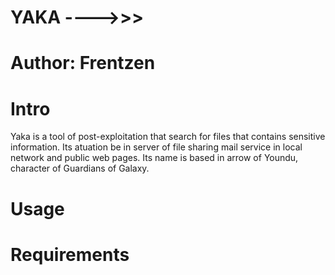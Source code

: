 # YAKA ---->>>

# Author: Frentzen

# Intro

Yaka is a tool of post-exploitation that search for files that contains sensitive information. Its atuation be in server of file sharing mail service in local network and public web pages. Its name is based in arrow of Youndu, character of Guardians of Galaxy.

# Usage

# Requirements
